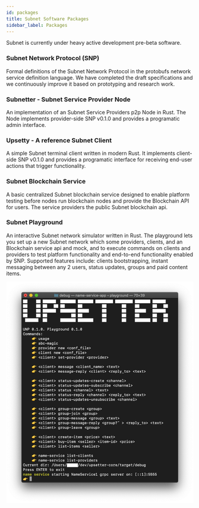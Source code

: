 ```yaml
---
id: packages
title: Subnet Software Packages
sidebar_label: Packages
---
```

Subnet is currently under heavy active development pre-beta software.

### Subnet Network Protocol (SNP)
Formal definitions of the Subnet Network Protocol in the protobufs network service definition language.
We have completed the draft specifications and we continuously improve it based on prototyping and research work.

### Subnetter - Subnet Service Provider Node
An implementation of an Subnet Service Providers p2p Node in Rust.
The Node implements provider-side SNP v0.1.0 and provides a programatic admin interface.

### Upsetty - A reference Subnet Client
A simple Subnet terminal client written in modern Rust. It implements client-side SNP v0.1.0 and provides a programatic interface for receiving end-user actions that trigger functionality.

### Subnet Blockchain Service
A basic centralized Subnet blockchain service designed to enable platform testing before nodes run blockchain nodes and provide the Blockchain API for users. The service providers the public Subnet blockchain api.

### Subnet Playground
An interactive Subnet network simulator written in Rust. The playground lets you set up a new Subnet network which some providers, clients, and an Blockchain service api and mock, and to execute commands on clients and providers to test platform functionality and end-to-end functionality enabled by SNP. Supported features include: clients bootstrapping, instant messaging between any 2 users, status updates, groups and paid content items.

![](/playground.png)
